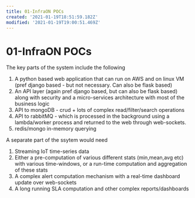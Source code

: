 ```yaml
---
title: 01-InfraON POCs
created: '2021-01-19T18:51:59.182Z'
modified: '2021-01-19T19:00:51.469Z'
---
```


# 01-InfraON POCs

The key parts of the system include the following
1. A python based web application that can run on AWS and on linux VM (pref django based - but not necessary. Can also be flask based)
2. An API layer (again pref django based, but can also be flask based) along with security and a micro-services architecture with most of the business logic
3. API to mongoDB - crud + lots of complex read/filter/search operations
4. API to rabbitMQ - which is processed in the background using a lambda/worker process and returned to the web through web-sockets.
5. redis/mongo in-memory querying


A separate part of the ssytem would need
1. Streaming IoT time-series data
2. Either a pre-computation of various different stats (min,mean,avg etc) with various time-windows, or a run-time computation and aggregation of these stats
3. A complex alert computation mechanism with a real-time dashboard update over web-sockets
4. A long running SLA computation and other complex reports/dashboards
